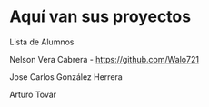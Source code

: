# Aquí van sus proyectos

Lista de Alumnos

Nelson Vera Cabrera - https://github.com/Walo721

Jose Carlos González Herrera

Arturo Tovar

